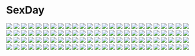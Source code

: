 # SexDay
![](https://konachan.com/image/ac2c475b37d233dffb8ecdceac30d1e8/Konachan.com%20-%2020550%20chibi%20fuuchouin_kazuki%20getbackers.jpg)
![](https://konachan.com/image/8b7a349c77d4a1e256cfe1857eb4ed7e/Konachan.com%20-%20225159%20dacchi%20kono_subarashii_sekai_ni_shukufuku_wo%21%20megumin%20satou_kazuma.jpg)
![](https://konachan.com/image/518203bee2edd94b31847c11251e7481/Konachan.com%20-%2079547%20furude_rika%20hanyuu%20higurashi_no_naku_koro_ni%20horns%20houjou_satoko.jpg)
![](https://konachan.com/image/9fedd0bf2fc15058243284fd414d970e/Konachan.com%20-%20261087%20animal_ears%20aqua_eyes%20breasts%20catgirl%20couch%20fang%20kiui_gunsou%20no_bra%20panties%20short_hair%20striped_panties%20tail%20topless%20underwear%20watermark%20white_hair.jpg)
![](https://konachan.com/jpeg/c4bd2195fd6eae15049d2f0420834294/Konachan.com%20-%20163220%20beach%20bikini%20breasts%20cameltoe%20cleavage%20hisuitei%20izumi_tsubasu%20scan%20swimsuit.jpg)
![](https://konachan.com/jpeg/e0a5fa39b856621619315bace413fbfa/Konachan.com%20-%20293957%20boots%20breasts%20brown_hair%20censored%20gun%20headband%20long_hair%20navel%20nipples%20no_bra%20nopan%20ponytail%20red_eyes%20shirt_lift%20signed%20spread_legs%20thighhighs%20weapon.jpg)
![](https://konachan.com/image/77293ab93be3421926151e76ba3194e4/Konachan.com%20-%20281246%20armor%20black_hair%20elbow_gloves%20eyepatch%20gloves%20original%20pixiv_fantasia%20skull%20swd3e2%20sword%20thighhighs%20watermark%20weapon.jpg)
![](https://konachan.com/image/1785ff3c8b2dfbb102e6ba35dbb705b3/Konachan.com%20-%2035602%20888%20blue_hair%20brown_hair%20flowers%20original%20see_through%20water%20wet%20wink.jpg)
![](https://konachan.com/jpeg/45611933f4d2c84058b2dd9ad504f6e4/Konachan.com%20-%20184825%20dress%20gwayo%20halo%20original.jpg)
![](https://konachan.com/jpeg/2bbbb56e47a4720668d35066b10d7333/Konachan.com%20-%20140871%20bikini_top%20black_hair%20blush%20bondage%20breasts%20brown_eyes%20chain%20collar%20erect_nipples%20long_hair%20original%20sideboob%20sirumeria%20thighhighs%20white.jpg)
![](https://konachan.com/image/735a78f186688dfa3e5621780a4aa4ea/Konachan.com%20-%2027050%20fuura_kafuka%20sayonara_zetsubou_sensei.jpg)
![](https://konachan.com/image/ff9da4937998430555602303aa9f2d10/Konachan.com%20-%20132375%20aqua_hair%20blue_eyes%20dress%20hatsune_miku%20long_hair%20twintails%20vocaloid.jpg)
![](https://konachan.com/image/d917d0e91d766cd0236ca072c2053f73/Konachan.com%20-%20100209%20angel%20astraea%20blush%20breast_grab%20ikaros%20nymph%20panties%20sakurai_tomoki%20sora_no_otoshimono%20underwear%20wings.jpg)
![](https://konachan.com/image/03d626c163b6baac12cf8d0bdaa97bf5/Konachan.com%20-%20215024%20fagan_%28p%26d%29%20moyamoya_%28seasquirt0304%29%20puzzle_%26_dragons%20sakuya_%28p%26d%29.jpg)
![](https://konachan.com/image/7ebf22b1a22dd29854a8e42f65462dac/Konachan.com%20-%20192397%20gloves%20gray_hair%20green_eyes%20headband%20katana%20konpaku_youmu%20myon%20petals%20qianbi%20short_hair%20skirt%20sword%20thighhighs%20touhou%20weapon.jpg)
![](https://konachan.com/image/8af6830e048144aff4db5a7b6369cf51/Konachan.com%20-%20102913%20blue_eyes%20blue_hair%20close%20denpa_onna_to_seishun_otoko%20garyljq%20touwa_erio.jpg)
![](https://konachan.com/image/e04c6c1216b444a5dcda7906e3203175/Konachan.com%20-%2072361%20aliasing%20kagamine_len%20kagamine_rin%20male%20vocaloid.jpg)
![](https://konachan.com/jpeg/535cde944efebe390c06f21169489171/Konachan.com%20-%20182550%20animal%20fish%20flowers%20leaves%20original%20tagme%20tsukioka_tsukiho.jpg)
![](https://konachan.com/jpeg/8b5caa6bab2f5be4f9dc797088d252ae/Konachan.com%20-%20157272%20building%20city%20clouds%20kagrat%20original%20pixiv_fantasia%20scenic.jpg)
![](https://konachan.com/image/e71950bea6d3bf35b691dccd1eac2cf3/Konachan.com%20-%20144807%20headphones%20john_hathway%20jpeg_artifacts%20long_hair.jpg)
![](https://konachan.com/image/c97fde4685f6da7e663382b2260d853c/Konachan.com%20-%20111696%20animal_ears%20garter_belt%20liya%20maid%20makise_kurisu%20panties%20skirt%20steins%3Bgate%20stockings%20underwear%20upskirt.jpg)
![](https://konachan.com/jpeg/33d075fce33a7d24933fd77b2323cbe9/Konachan.com%20-%20134078%20aoki_reika%20barefoot%20hino_akane%20hoshizora_miyuki%20kise_yayoi%20midorikawa_nao%20precure%20smile_precure%21%20touryou%20white.jpg)
![](https://konachan.com/image/78aef98a38645ffd25ebcd23490329a4/Konachan.com%20-%20223117%20barefoot%20blonde_hair%20brown_hair%20flowers%20headdress%20huazha01%20leaves%20original%20purple_eyes%20red_eyes%20rose%20twintails.jpg)
![](https://konachan.com/image/fcd87aeb0a1c3063c4410ef3d4a66895/Konachan.com%20-%20133648%20aqua_hair%20cropped%20hatsune_miku%20h%40ge%20long_hair%20nude%20purple_hair%20twintails%20vocaloid%20water.jpg)
![](https://konachan.com/jpeg/e787353f3536f84fc448490a9da4ec1c/Konachan.com%20-%2018294%20samurai_7.jpg)
![](https://konachan.com/image/79971fd6aee14cbfc2e237f81c8d722e/Konachan.com%20-%20167750%202girls%20black_hair%20blue_eyes%20blush%20green_eyes%20kantoku%20navel%20panties%20pussy%20ribbons%20scan%20short_hair%20skirt%20socks%20thighhighs%20uncensored%20underwear%20vibrator.jpg)
![](https://konachan.com/jpeg/539bc96670d4e56fa54ec1ad2810a3ca/Konachan.com%20-%20305566%20ass%20gray%20long_hair%20ohlia%20panties%20shakugan_no_shana%20shana%20skirt%20thighhighs%20third-party_edit%20underwear.jpg)
![](https://konachan.com/jpeg/2582c482af05b833962c6e4a115b3c9b/Konachan.com%20-%2034768%20innocent_grey%20kara_no_shoujo%20kuchiki_touko%20white.jpg)
![](https://konachan.com/image/e420dc79d07e632b32f326759551adf4/Konachan.com%20-%2088267%20green_eyes%20horns%20mask%20tagme.jpg)
![](https://konachan.com/image/445fa7baecb0389e34b530be7a5e2fcf/Konachan.com%20-%20285165%20ass%20ass_grab%20beach%20bikini%20blush%20braids%20breasts%20cameltoe%20clouds%20garter%20gloves%20headband%20long_hair%20navel%20nipples%20ponytail%20sky%20swimsuit%20umbrella%20water.jpg)
![](https://konachan.com/jpeg/9e1b2c9619a3f9e5393d8ac837e2b982/Konachan.com%20-%20300873%20bed%20demon%20loli%20mochiyuki%20navel%20nipples%20original%20pajamas%20panties%20pink_hair%20pointed_ears%20sleeping%20succubus%20tail%20topless%20underwear.jpg)
![](https://konachan.com/image/3303a119c4bbacd67d4246c3aae22cb8/Konachan.com%20-%2061282%20amagami%20ayatsuji_tsukasa%20morishima_haruka%20nakata_sae%20swimsuit.jpg)
![](https://konachan.com/image/4a55e00ff48daa995308dae01f1dcb67/Konachan.com%20-%20215184%20aqua_eyes%20aqua_hair%20bed%20bikini%20cat_smile%20chibi%20long_hair%20maid%20pekakiu%20pikachu%20pokemon%20pool%20swim_ring%20swimsuit%20twintails%20vocaloid%20water%20wink.jpg)
![](https://konachan.com/image/8ff41d18e9b903c24e3f656bb3b050e6/Konachan.com%20-%20181827%20animal%20animal_ears%20bird%20blue_eyes%20blue_hair%20braids%20original%20pixiv_fantasia%20skirt%20swd3e2.jpg)
![](https://konachan.com/image/cad7fd654ec4412341ce30c0607fc9fb/Konachan.com%20-%20256347%20blend_s%20blush%20bondage%20braids%20crying%20flowers%20gray_hair%20green_eyes%20long_hair%20male%20night%20panties%20red_hair%20skirt%20sky%20stars%20tears%20trap%20underwear%20watermark.jpg)
![](https://konachan.com/image/dc4a369d9d06494e464433cf642b0237/Konachan.com%20-%20196410%20aircraft%20animal%20bird%20brown_eyes%20brown_hair%20building%20chibi%20failure_penguin%20gray_hair%20group%20nopan%20penguin%20school_uniform%20sky%20tone_%28kancolle%29.jpg)
![](https://konachan.com/image/5483eeadf05ed1c49a98bf82583686c2/Konachan.com%20-%20244569%20abandon_ranka%20all_male%20anthropomorphism%20bubbles%20flowers%20gloves%20gray_hair%20hoodie%20male%20short_hair%20touken_ranbu%20tsurumaru_kuninaga%20yellow_eyes.jpg)
![](https://konachan.com/jpeg/13d28c4d3da9058beb97b790be81229a/Konachan.com%20-%20152214%20blush%20bow%20clouds%20game_cg%20hinasaki%20jirai_soft%20kawashima_hideya%20male%20short_hair%20skirt%20sky%20stockings%20tree%20tsuisou_no_augment%20umekawa_shiho.jpg)
![](https://konachan.com/jpeg/9430659f2bba692f6c69cf09deaa129c/Konachan.com%20-%20238273%20animal_ears%20aqua_eyes%20breasts%20elbow_gloves%20feathers%20gloves%20granblue_fantasy%20gray_hair%20korwa%20long_hair%20ozawa_you%20petals%20signed%20thighhighs%20water.jpg)
![](https://konachan.com/image/6c3102547b5cf88fb0c1bece651f5d27/Konachan.com%20-%20126384%202girls%20black_hair%20blue_eyes%20blush%20brown_hair%20dress%20hat%20hug%20makise_kurisu%20shiina_mayuri%20steins%3Bgate%20tie%20umishima_senbon.jpg)
![](https://konachan.com/jpeg/1fafdc25f2f367372a351b802867b7f2/Konachan.com%20-%2095538%20miyabi_reiji%20shindou_sugata%20star_driver%20tsunashi_takuto.jpg)
![](https://konachan.com/image/5a4273072a00110b1719bd9785b97376/Konachan.com%20-%20107938%20animal%20love_plus%20mino_taro%20rabbit%20takane_manaka.jpg)
![](https://konachan.com/image/7de3d9cb9ac525b884055c57fc59c02d/Konachan.com%20-%20195193%20brown_hair%20japanese_clothes%20landscape%20long_hair%20miko%20original%20scenic%20shrine%20skirt%20twintails%20yomito.jpg)
![](https://konachan.com/jpeg/466e3f20882f7a8e9c257ec985d61ec4/Konachan.com%20-%20101176%20blonde_hair%20breasts%20censored%20game_cg%20izawa_minami%20junketsu_megami-sama%20nipples%20nude%20purple_hair%20pussy%20tagme_%28character%29%20vishnu.jpg)
![](https://konachan.com/image/ae4fc5276b341bc5b38279fc7818b568/Konachan.com%20-%2050423%20alice_%28pandora_hearts%29%20bunny%20dark%20goth-loli%20lolita_fashion%20pandora_hearts%20ribbons%20scan.jpg)
![](https://konachan.com/image/71b2e712fab2ba1ea4dea0047b5474db/Konachan.com%20-%20184131%202girls%20blonde_hair%20dress%20hina_ichigo%20jumpei99%20rozen_maiden%20scenic%20shinku%20sleeping.jpg)
![](https://konachan.com/jpeg/81edb310a16ba0fd9cef8f3723f5490a/Konachan.com%20-%20151346%20brown_hair%20game_cg%20long_hair%20male%20misumi_aina%20saeki_hokuto%20sarusuberi_hifumi%20short_hair%20skyfish%20tsukumo_no_kanade.jpg)
![](https://konachan.com/jpeg/e314dc4da78acbd0019ee82513c81553/Konachan.com%20-%20197282%20alice_margatroid%20blonde_hair%20blue_eyes%20blush%20braids%20brown_eyes%20dress%20hat%20kirisame_marisa%20magic%20sayori%20scan%20thighhighs%20touhou%20witch%20witch_hat.jpg)
![](https://konachan.com/image/adba863ed1e5a0bd519d8a1b930e68c5/Konachan.com%20-%20204946%20blonde_hair%20blue_eyes%20bow%20bubbles%20long_hair%20original%20toritori_%28yakitoriya%29%20underwater%20water.jpg)
![](https://konachan.com/image/74f0685b936fc5195ab90cb21af85b94/Konachan.com%20-%20300710%20anus%20breasts%20censored%20cum%20navel%20original%20ponytail%20pussy%20real_xxiii%20shirt_lift%20spread_legs%20spread_pussy.jpg)
![](https://konachan.com/image/e15a0bba1eb43cab6aa0532681d4e9a0/Konachan.com%20-%20118303%20fuyugasumi%20hatsune_miku%20vocaloid.jpg)
![](https://konachan.com/image/51fc275f7b309e49d2bd568ba4916d8a/Konachan.com%20-%20137176%20bow%20hakurei_reimu%20japanese_clothes%20katana%20long_hair%20merontomari%20miko%20purple_eyes%20sword%20touhou%20tree%20weapon.jpg)
![](https://konachan.com/image/aefa0fcb7a11d58dfb764293729c1c72/Konachan.com%20-%20135718%20anus%20blush%20censored%20long_hair%20matsumi_kuro%20nopan%20nora_shinji%20pussy%20saki%20thighhighs.jpg)
![](https://konachan.com/image/fabf4e68b5d65cea751117cf0e037a63/Konachan.com%20-%20302359%20ainy77%20cherry_blossoms%20flowers%20headband%20katana%20konpaku_youmu%20petals%20shirt%20short_hair%20shrine%20skirt%20socks%20sword%20touhou%20tree%20weapon%20white_hair.jpg)
![](https://konachan.com/jpeg/e6a5e034ac0d98bcf0944d5761c9fc36/Konachan.com%20-%20119600%20beach%20black_hair%20breast_hold%20breasts%20game_cg%20ino%20long_hair%20navel%20nipples%20nude%20sister_scheme_2%20yanagawa_amane.jpg)
![](https://konachan.com/image/074004d7b0c9e20dce68fb7ce87093b0/Konachan.com%20-%2034545%20air%20kamio_misuzu.jpg)
![](https://konachan.com/jpeg/aa10fb39ac6800945faaabfeeb633bb3/Konachan.com%20-%20297751%202girls%20amedamacon%20barefoot%20blush%20dress%20gochuumon_wa_usagi_desu_ka%3F%20hoto_cocoa%20kafuu_chino%20loli%20long_hair.jpg)
![](https://konachan.com/image/4483e221fbe93a7c724dfbffd7639823/Konachan.com%20-%2085681%20chii%20chobits%20dress%20long_hair.jpg)
![](https://konachan.com/image/da6c439589e642666f4e27151854bd01/Konachan.com%20-%2056046%20bikini%20blonde_hair%20blue_eyes%20breasts%20cleavage%20drink%20komaki_manaka%20logo%20swimsuit%20tamaki%20to_heart_2_another_days%20white.jpg)
![](https://konachan.com/jpeg/cbea0c8e508950cb88e72c47f40cbeb4/Konachan.com%20-%20214882%20animal_ears%20barefoot%20blade_%26_soul%20blue_eyes%20boat%20catgirl%20flowers%20food%20gray_hair%20night%20original%20santafe99%20signed%20skirt%20sunset%20tail%20water.jpg)
![](https://konachan.com/image/961c3eae84e92442859e69109705a6b1/Konachan.com%20-%2027922%20gray%20hatsune_miku%20puti_devil%20vocaloid.jpg)
![](https://konachan.com/jpeg/da83e13fa3ee68942319684e1e5e1973/Konachan.com%20-%20164750%20bed%20black_eyes%20black_hair%20coffee-kizoku%20cure_girl%20game_cg%20kunimura_kotone%20long_hair%20panties%20school_uniform%20underwear.jpg)
![](https://konachan.com/image/666b3e9f3ff00ca251da4d2e4aa9d6c4/Konachan.com%20-%20222554%20aqua_eyes%20aqua_hair%20blush%20breasts%20hatsune_miku%20inushi%20long_hair%20navel%20nude%20sideboob%20twintails%20vocaloid.jpg)
![](https://konachan.com/jpeg/8531db5a56c4051c4f72040a0e3b2466/Konachan.com%20-%20248398%20book%20breasts%20brown_hair%20green_eyes%20persona%20persona_5%20tougou_hifumi%20yuuki_shinichi.jpg)
![](https://konachan.com/image/bcf02d7dc2a683a3215e616cfd36c7ed/Konachan.com%20-%20297881%202girls%20blonde_hair%20brown_eyes%20brown_hair%20fate_grand_order%20fate_%28series%29%20flowers%20japanese_clothes%20long_hair%20okita_souji_alter%20rioshi%20short_hair.jpg)
![](https://konachan.com/jpeg/b3c0985e07d354bcf1768f35f86b1ba7/Konachan.com%20-%2088702%20blue_hair%20bow%20brown_eyes%20dress%20horns%20lolita_fashion%20long_hair%20original%20pupps%20white.jpg)
![](https://konachan.com/image/ca42ec118997d1c43591bef70d39b281/Konachan.com%20-%20185763%20blood%20glasses%20infukun%20kamishiro_rize%20long_hair%20purple_eyes%20purple_hair%20tokyo_ghoul.jpg)
![](https://konachan.com/image/0d922e0ee537fcc5dd7e021269177cb3/Konachan.com%20-%20194906%20artoria_pendragon_%28all%29%20blonde_hair%20cao_xiong%20dress%20fate_%28series%29%20fate_stay_night%20ponytail%20saber.jpg)
![](https://konachan.com/image/a975cff93ee14a69efe863e6dbded09b/Konachan.com%20-%20170418%202girls%20blonde_hair%20blue_eyes%20gloves%20lasterk%20long_hair%20original%20red_eyes%20ribbons%20tree%20white_hair%20winter.jpg)
![](https://konachan.com/jpeg/ed8a35ccc85f655a323d6bb1f7e8de64/Konachan.com%20-%20275027%202girls%20azur_lane%20bed%20blue_eyes%20blush%20braids%20breasts%20chain%20cleavage%20collar%20cropped%20deras%20dress%20headdress%20hug%20long_hair%20sideboob%20tiara%20white_hair.jpg)
![](https://konachan.com/jpeg/008c7c258c50559e990af38d86b00afe/Konachan.com%20-%20215736%20ajimori%20aqua_hair%20blush%20hatsune_miku%20long_hair%20skirt%20third-party_edit%20tie%20twintails%20vocaloid%20white.jpg)
![](https://konachan.com/image/028a1e449b800a0aa002ff53e970a68a/Konachan.com%20-%2027679%20chibi%20enma_ai%20japanese_clothes%20jigoku_shoujo%20kimono.jpg)
![](https://konachan.com/jpeg/18431050d278f608de151c2843ead25c/Konachan.com%20-%20229731%20anthropomorphism%20aqua_eyes%20bikini%20blush%20boots%20drink%20flat_chest%20flowers%20food%20hat%20long_hair%20navel%20nogi_takayoshi%20swimsuit%20waifu2x%20white_hair.jpg)
![](https://konachan.com/jpeg/2bf98cf82aae6f8655ad3b03b733059d/Konachan.com%20-%20176017%20animal_ears%20anus%20ass%20catgirl%20nude%20original%20oshiki_hitoshi%20scan%20tail.jpg)
![](https://konachan.com/image/6be260015e1b541804b4e144b5ff280d/Konachan.com%20-%20136727%20candy%20corset%20lollipop%20long_hair%20mameyarou%20ribbons%20socks%20tagme.jpg)
![](https://konachan.com/jpeg/b1e6e21a1499f2c201c5e658032c48f7/Konachan.com%20-%20255245%20aoi_tori%20bra%20breasts%20game_cg%20kiss%20koku%20kurosaki_sayo%20male%20nipples%20purple_eyes%20purple_hair%20purple_software%20shiratori_ritsu%20short_hair%20underwear.jpg)
![](https://konachan.com/image/4c86c87ee9f96a2495e8d6e886eaf98d/Konachan.com%20-%2014961%20great_teacher_onizuka%20onizuka_eikichi.jpg)
![](https://konachan.com/jpeg/32d979fbf7db0eed9486fd827b0ebe0c/Konachan.com%20-%20256278%20barefoot%20clouds%20grass%20lantam%20long_hair%20original%20pink_eyes%20pink_hair%20skirt%20sky%20water%20wings.jpg)
![](https://konachan.com/jpeg/3950c0629252e5d272d747197c0f30c6/Konachan.com%20-%2039768%20perrine-h_clostermann%20strike_witches%20transparent%20vector.jpg)
![](https://konachan.com/jpeg/a5df99ec8ccfd05c8fc73f03bf3b275b/Konachan.com%20-%20298662%20apron%20bicolored_eyes%20fang%20headdress%20konayama_kata%20long_hair%20maid%20nijisanji%20red_hair%20ribbons%20tail%20thighhighs%20wings%20yuzuki_roa%20zettai_ryouiki.jpg)
![](https://konachan.com/jpeg/5361d1d3ee9ee8d469acc0720db7df0c/Konachan.com%20-%2033884%20bikini%20breast_hold%20breasts%20cum%20kousaka_tamaki%20swimsuit%20to_heart%20to_heart_2.jpg)
![](https://konachan.com/image/b608a8d3a196886cbbdcac3faeb11eea/Konachan.com%20-%20183777%20kagerou_project%20kozakura_mary%20maid%20seto_kousuke%20takamiya_ren.jpg)
![](https://konachan.com/jpeg/d5388bda0ad3f4d0ef04292c1fe398f1/Konachan.com%20-%20260632%20group%20kyak_bamboo%20male%20original%20valentine.jpg)
![](https://konachan.com/image/62209569f65c8a4ce20f88e6997e7e34/Konachan.com%20-%2013706%20all_male%20blonde_hair%20headband%20male%20naruto%20uzumaki_naruto.jpg)
![](https://konachan.com/image/e87a7f427e226e09a1ffb2b24485ba0c/Konachan.com%20-%20138022%202girls%20blonde_hair%20breasts%20brown_eyes%20nipples%20nude.jpg)
![](https://konachan.com/jpeg/d237ab2c97d91798105a2620d69f700d/Konachan.com%20-%20257302%20bell%20bow%20breasts%20catgirl%20christmas%20cleavage%20couch%20drink%20fang%20gloves%20hat%20heart%20idolmaster%20necklace%20night%20santa_hat%20skirt%20stockings%20tail%20tattoo.jpg)
![](https://konachan.com/image/8ea9c8f861171e593980915974e0ed60/Konachan.com%20-%20240488%20blonde_hair%20blush%20breasts%20censored%20handjob%20long_hair%20male%20nipples%20nude%20penis%20pokachu%20watermark%20yellow_eyes.jpg)
![](https://konachan.com/jpeg/969b90aee6d3ae197471498aea9737e5/Konachan.com%20-%20123401%20baseball%20baseball_bat%20brown_hair%20game_cg%20hat%20kazaoka_mari%20pantyhose%20red_eyes%20skirt%20sport%20white_album_2.jpg)
![](https://konachan.com/image/028478e0c4c96bf48a9844467c4bf00c/Konachan.com%20-%2010212%20tagme.jpg)
![](https://konachan.com/jpeg/ca5544316e7eb39a99cebcfd2cc8c1b2/Konachan.com%20-%20127060%20hatsune_miku%20kagamine_rin%20temari_%28deae%29%20vocaloid%20wink.jpg)
![](https://konachan.com/image/05bd709b41b983924db6fa8cc4990cfa/Konachan.com%20-%2022163%20shakugan_no_shana%20shana%20sword%20weapon.jpg)
![](https://konachan.com/image/9f175dac760a13a846c703a540490d0f/Konachan.com%20-%20151205%20christmas%20dopollsogno%20tagme%20tagme_%28character%29.jpg)
![](https://konachan.com/image/b77636088ce3b47e308f489e691a43de/Konachan.com%20-%20115300%20anjou_naruko%20anus%20blush%20breast_grab%20breasts%20censored%20izayoi_kaname%20no_bra%20nopan%20open_shirt%20pussy%20skirt%20tagme%20thighhighs%20twintails%20upskirt.jpg)
![](https://konachan.com/image/a26656b7f4d883feefd4decca0e003bf/Konachan.com%20-%2032053%20artoria_pendragon_%28all%29%20fate_%28series%29%20fate_stay_night%20saber%20takeuchi_takashi.jpg)
![](https://konachan.com/image/50e8e5b312396dfde371565393d81065/Konachan.com%20-%20162076%20alice_margatroid%20flandre_scarlet%20hakurei_reimu%20japanese_clothes%20kirisame_marisa%20kochiya_sanae%20komeiji_koishi%20miko%20remilia_scarlet%20touhou%20witch.jpg)
![](https://konachan.com/jpeg/c61c7d9ea15a4cd10b32bd311b9cc731/Konachan.com%20-%20285149%20blonde_hair%20braids%20close%20clouds%20green_eyes%20leonmandala%20pointed_ears%20princess_zelda%20short_hair%20sky%20the_legend_of_zelda.jpg)
![](https://konachan.com/image/7e83a8bdb7b631b76e7dc219e4114207/Konachan.com%20-%20148931%202girls%20dress%20flandre_scarlet%20flowers%20hat%20night%20remilia_scarlet%20rose%20touhou%20vampire%20wings.jpg)
![](https://konachan.com/jpeg/c8857963d96648d2c4be6e0b30c92b7b/Konachan.com%20-%209102%20duplicate%20hiiragi_kagami%20lucky_star.jpg)
![](https://konachan.com/image/beeaceb780263eacbf525b0cdbc2e408/Konachan.com%20-%20147539%20cuteg%20kono_naka_ni_hitori_imouto_ga_iru%21%20tsuruma_konoe%20white.jpg)
![](https://konachan.com/image/5b76c45ade4f3a3040cdee8c8d804826/Konachan.com%20-%2022115%20argento_soma.jpg)
